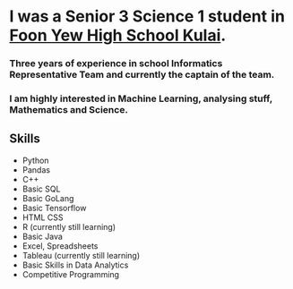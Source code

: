 # I was a Senior 3 Science 1 student in [Foon Yew High School Kulai](http://www.fyk.edu.my/). 
### Three years of experience in school Informatics Representative Team and currently the captain of the team.
### I am highly interested in Machine Learning, analysing stuff, Mathematics and Science.

## **Skills**
* Python
* Pandas
* C++
* Basic SQL
* Basic GoLang
* Basic Tensorflow
* HTML CSS
* R (currently still learning)
* Basic Java
* Excel, Spreadsheets
* Tableau (currently still learning)
* Basic Skills in Data Analytics
* Competitive Programming
